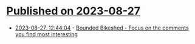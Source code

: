 # [Published on 2023-08-27](index.md)

* [2023-08-27, 12:44:04](https://lobste.rs/s/07eybk/bounded_bikeshed_focus_on_comments_you) - [Bounded Bikeshed - Focus on the comments you find most interesting](https://github.com/timkuijsten/BoundedBikeshed)
